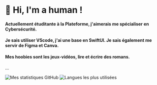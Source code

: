<h1>👋 Hi, I'm a human !</h1>

<h4>Actuellement étuditante à la Plateforme, j'aimerais me spécialiser en Cybersécurité.</h4>
<h4>Je sais utiliser VScode, j'ai une base en SwiftUI. Je sais également me servir de Figma et Canva.</h4>
<h4>Mes hoobies sont les jeux-vidéos, lire et écrire des romans.</h4>

...

![Mes statistiques GitHub](https://github-readme-stats.vercel.app/api?username=aurelie-parseghian&show_icons=true&theme=radical&count_private=true)  ![Langues les plus utilisées](https://github-readme-stats.vercel.app/api/top-langs/?username=aurelie-parseghian&layout=compact&theme=radical)
